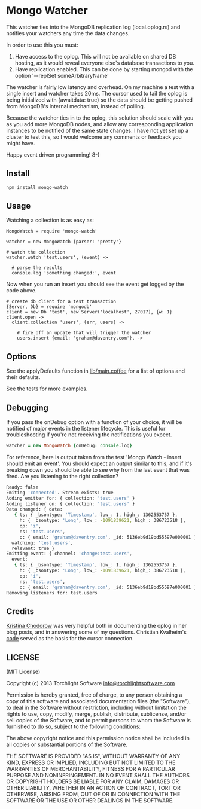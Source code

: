 # Mongo Watcher

This watcher ties into the MongoDB replication log (local.oplog.rs) and notifies your watchers any time the data changes.

In order to use this you must:

1. Have access to the oplog.  This will not be available on shared DB hosting, as it would reveal everyone else's database transactions to you.
2. Have replication enabled.  This can be done by starting mongod with the option '--replSet someArbitraryName'

The watcher is fairly low latency and overhead.  On my machine a test with a single insert and watcher takes 20ms.  The cursor used to tail the oplog is being initialized with {awaitdata: true} so the data should be getting pushed from MongoDB's internal mechanism, instead of polling.

Because the watcher ties in to the oplog, this solution should scale with you as you add more MongoDB nodes, and allow any corresponding application instances to be notified of the same state changes.  I have not yet set up a cluster to test this, so I would welcome any comments or feedback you might have.

Happy event driven programming!  8-)

## Install

```bash
npm install mongo-watch
```

## Usage

Watching a collection is as easy as:

```coffee-script
MongoWatch = require 'mongo-watch'

watcher = new MongoWatch {parser: 'pretty'}

# watch the collection
watcher.watch 'test.users', (event) ->

  # parse the results
  console.log 'something changed:', event
```

Now when you run an insert you should see the event get logged by the code above.

```coffee-script
# create db client for a test transaction
{Server, Db} = require 'mongodb'
client = new Db 'test', new Server('localhost', 27017), {w: 1}
client.open ->
  client.collection 'users', (err, users) ->

    # fire off an update that will trigger the watcher
    users.insert {email: 'graham@daventry.com'}, ->
```

## Options

See the applyDefaults function in [lib/main.coffee](https://github.com/TorchlightSoftware/mongo-watch/blob/master/lib/main.coffee) for a list of options and their defaults.

See the tests for more examples.

## Debugging

If you pass the onDebug option with a function of your choice, it will be notified of major events in the listener lifecycle.  This is useful for troubleshooting if you're not receiving the notifications you expect.

```coffee
watcher = new MongoWatch {onDebug: console.log}
```

For reference, here is output taken from the test 'Mongo Watch - insert should emit an event'.  You should expect an output similar to this, and if it's breaking down you should be able to see why from the last event that was fired.  Are you listening to the right collection?

```bash
Ready: false
Emiting 'connected'. Stream exists: true
Adding emitter for: { collection: 'test.users' }
Adding listener on: { collection: 'test.users' }
Data changed: { data:
   { ts: { _bsontype: 'Timestamp', low_: 1, high_: 1362553757 },
     h: { _bsontype: 'Long', low_: -1091839621, high_: 386723518 },
     op: 'i',
     ns: 'test.users',
     o: { email: 'graham@daventry.com', _id: 5136eb9d19bd55597e000001 } },
  watching: 'test.users',
  relevant: true }
Emitting event: { channel: 'change:test.users',
  event:
   { ts: { _bsontype: 'Timestamp', low_: 1, high_: 1362553757 },
     h: { _bsontype: 'Long', low_: -1091839621, high_: 386723518 },
     op: 'i',
     ns: 'test.users',
     o: { email: 'graham@daventry.com', _id: 5136eb9d19bd55597e000001 } } }
Removing listeners for: test.users
```

## Credits

[Kristina Chodorow](http://www.kchodorow.com/blog/2010/10/12/replication-internals/) was very helpful both in documenting the oplog in her blog posts, and in answering some of my questions.  Christian Kvalheim's [code](https://github.com/christkv/realtime/blob/master/lib/app/dataproviders/flow_data_provider.js) served as the basis for the cursor connection.

## LICENSE

(MIT License)

Copyright (c) 2013 Torchlight Software <info@torchlightsoftware.com>

Permission is hereby granted, free of charge, to any person obtaining
a copy of this software and associated documentation files (the
"Software"), to deal in the Software without restriction, including
without limitation the rights to use, copy, modify, merge, publish,
distribute, sublicense, and/or sell copies of the Software, and to
permit persons to whom the Software is furnished to do so, subject to
the following conditions:

The above copyright notice and this permission notice shall be
included in all copies or substantial portions of the Software.

THE SOFTWARE IS PROVIDED "AS IS", WITHOUT WARRANTY OF ANY KIND,
EXPRESS OR IMPLIED, INCLUDING BUT NOT LIMITED TO THE WARRANTIES OF
MERCHANTABILITY, FITNESS FOR A PARTICULAR PURPOSE AND
NONINFRINGEMENT. IN NO EVENT SHALL THE AUTHORS OR COPYRIGHT HOLDERS BE
LIABLE FOR ANY CLAIM, DAMAGES OR OTHER LIABILITY, WHETHER IN AN ACTION
OF CONTRACT, TORT OR OTHERWISE, ARISING FROM, OUT OF OR IN CONNECTION
WITH THE SOFTWARE OR THE USE OR OTHER DEALINGS IN THE SOFTWARE.
